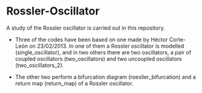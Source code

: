 # Rossler-Oscillator

A study of the Rossler oscillator is carried out in this repository.

- Three of the codes have been based on one made by Héctor Corte-León on 23/02/2013. In one of them a Rossler oscillator is modelled (single_oscillator), and in two others there are two oscillators, a pair of coupled oscillators (two_oscillators) and two uncoupled oscillators (two_oscillators_2).

- The other two perform a bifurcation diagram (roesller_bifurcation) and a return map (return_map) of a Rossler oscillator.
